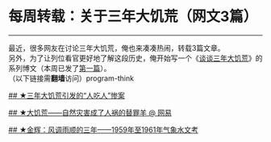 # 每周转载：关于三年大饥荒（网文3篇） 

-----

 最近，很多网友在讨论三年大饥荒，俺也来凑凑热闹，转载3篇文章。  
 另外，为了让列位看官更好地了解这段历史，俺开始写一个《[谈谈三年大饥荒](http://program-think.blogspot.com/2012/05/three-years-famine-0.html)》的系列博文（本周已发了[第一篇](http://program-think.blogspot.com/2012/05/three-years-famine-1.html)）。  
 （以下链接需**翻墙**访问）program-think  
   
 [## ★三年大饥荒引发的“人吃人”惨案](https://plus.google.com/u/0/113559088971921339544/posts/DQMDFgUJdcP)  
   
 [## ★大饥荒——自然灾害成了人祸的替罪羊 @ 网易](https://plus.google.com/u/0/113559088971921339544/posts/KHE4rnZrCZ5)  
   
 [## ★金辉：风调雨顺的三年——1959年至1961年气象水文考](https://plus.google.com/u/0/113559088971921339544/posts/EBzSCS3mEjW)  
 